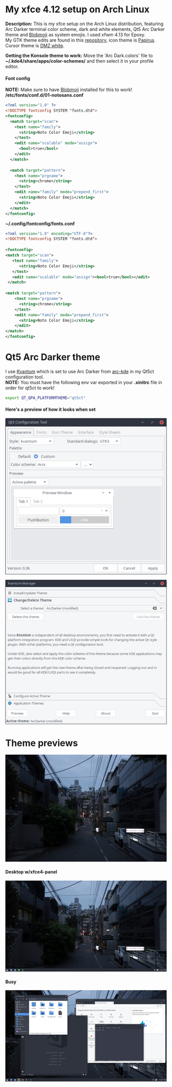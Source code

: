 # My xfce 4.12 setup on Arch Linux

**Description:** This is my xfce setup on the Arch Linux distribution, featuring Arc Darker terminal color scheme, dark and white elements, Qt5 Arc Darker theme and [Blobmoji](https://github.com/C1710/blobmoji) as system emojis. I used xfwm 4.13 for Epoxy. <br />
My GTK theme edits are found in this [repository](https://github.com/Vixtron/Arc-Darker-FixedBorder), icon theme is [Papirus](https://github.com/Vixtron/Papirus). <br />
Cursor theme is [DMZ white](https://www.gnome-look.org/p/999970/).
<br />

**Getting the Konsole theme to work:** Move the 'Arc Dark.colors' file to **~/.kde4/share/apps/color-schemes/** and then select it in your profile editor.
#### Font config
**NOTE:** Make sure to have [Blobmoji](https://github.com/C1710/blobmoji) installed for this to work!<br />
**/etc/fonts/conf.d/01-notosans.conf**
```xml
<?xml version="1.0" ?>
<!DOCTYPE fontconfig SYSTEM "fonts.dtd">
<fontconfig>
  <match target="scan">
    <test name="family">
      <string>Noto Color Emoji</string>
    </test>
    <edit name="scalable" mode="assign">
      <bool>true</bool>
    </edit>
  </match>

  <match target="pattern">
    <test name="prgname">
      <string>chrome</string>
    </test>
    <edit name="family" mode="prepend_first">
      <string>Noto Color Emoji</string>
    </edit>
  </match>
</fontconfig>
```
**~/.config/fontconfig/fonts.conf**
```xml
<?xml version="1.0" encoding="UTF-8"?>
<!DOCTYPE fontconfig SYSTEM "fonts.dtd">

<fontconfig>
<match target="scan">
   <test name="family">
      <string>Noto Color Emoji</string>
   </test>
   <edit name="scalable" mode="assign"><bool>true</bool></edit>
 </match>

<match target="pattern">
    <test name="prgname">
      <string>chrome</string>
    </test>
    <edit name="family" mode="prepend_first">
      <string>Noto Color Emoji</string>
    </edit>
</match>
</fontconfig>
```
# Qt5 Arc Darker theme
I use [Kvantum](https://github.com/tsujan/Kvantum) which is set to use Arc Darker from [arc-kde](https://github.com/PapirusDevelopmentTeam/arc-kde) in my Qt5ct configuration tool.<br />
**NOTE:** You must have the following env var exported in your **.xinitrc** file in order for qt5ct to work!
```bash
export QT_QPA_PLATFORMTHEME="qt5ct"
```
#### Here's a preview of how it looks when set
![img4](https://github.com/Vixtron/xfce/blob/master/images/qt5ct.png)

![img5](https://github.com/Vixtron/xfce/blob/master/images/kvantum.png)

# Theme previews
![img1](https://github.com/Vixtron/xfce/blob/master/images/wallpaper.jpg)

#### Desktop w/xfce4-panel
![img2](https://github.com/Vixtron/xfce/blob/master/images/panel.png)

#### Busy
![img3](https://github.com/Vixtron/xfce/blob/master/images/busy.png)

